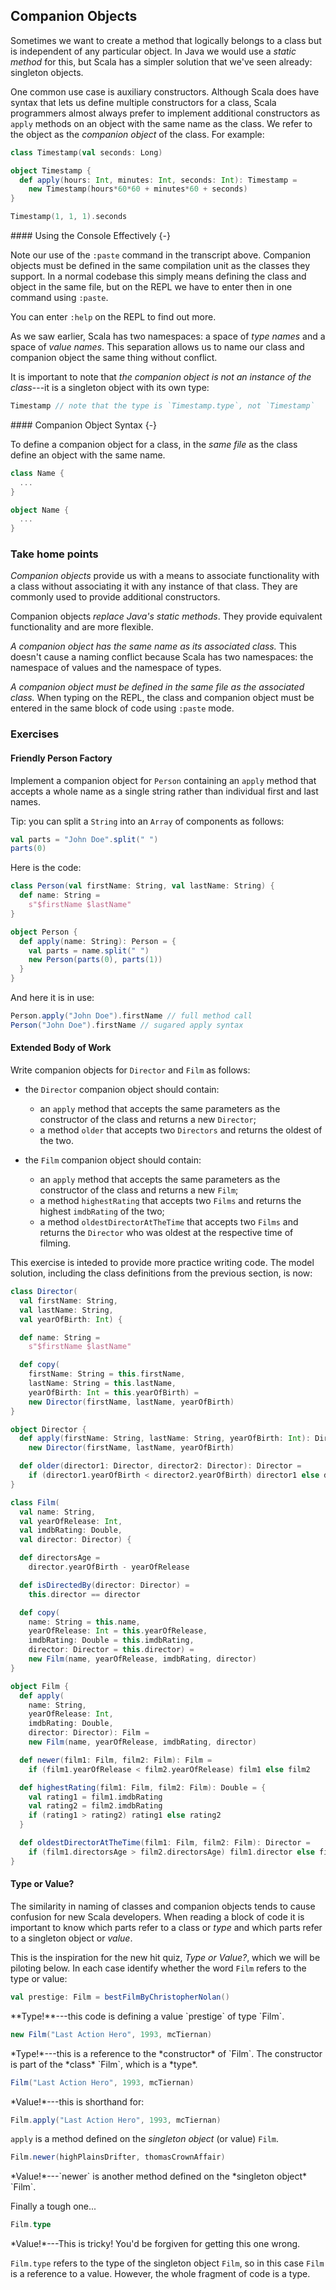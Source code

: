 ## Companion Objects

Sometimes we want to create a method that logically belongs to a class but is independent of any particular object. In Java we would use a _static method_ for this, but Scala has a simpler solution that we've seen already: singleton objects.

One common use case is auxiliary constructors. Although Scala does have syntax that lets us define multiple constructors for a class, Scala programmers almost always prefer to implement additional constructors as `apply` methods on an object with the same name as the class. We refer to the object as the _companion object_ of the class. For example:

```scala mdoc:silent
class Timestamp(val seconds: Long)

object Timestamp {
  def apply(hours: Int, minutes: Int, seconds: Int): Timestamp =
    new Timestamp(hours*60*60 + minutes*60 + seconds)
}
```

```scala mdoc
Timestamp(1, 1, 1).seconds
```

<div class="callout callout-info">
#### Using the Console Effectively {-}

Note our use of the `:paste` command in the transcript above. Companion objects must be defined in the same compilation unit as the classes they support. In a normal codebase this simply means defining the class and object in the same file, but on the REPL we have to enter then in one command using `:paste`.

You can enter `:help` on the REPL to find out more.

</div>

As we saw earlier, Scala has two namespaces: a space of _type names_ and a space of _value names_. This separation allows us to name our class and companion object the same thing without conflict.

It is important to note that _the companion object is not an instance of the class_---it is a singleton object with its own type:

```scala mdoc
Timestamp // note that the type is `Timestamp.type`, not `Timestamp`
```

<div class="callout callout-info">
#### Companion Object Syntax {-}

To define a companion object for a class, in the _same file_ as the class define an object with the same name.

```scala
class Name {
  ...
}

object Name {
  ...
}
```

</div>

### Take home points

_Companion objects_ provide us with a means to associate functionality with a class without associating it with any instance of that class. They are commonly used to provide additional constructors.

Companion objects _replace Java's static methods_. They provide equivalent functionality and are more flexible.

_A companion object has the same name as its associated class._ This doesn't cause a naming conflict because Scala has two namespaces: the namespace of values and the namespace of types.

_A companion object must be defined in the same file as the associated class._ When typing on the REPL, the class and companion object must be entered in the same block of code using `:paste` mode.

### Exercises

#### Friendly Person Factory

Implement a companion object for `Person` containing an `apply` method that accepts a whole name as a single string rather than individual first and last names.

Tip: you can split a `String` into an `Array` of components as follows:

```scala mdoc
val parts = "John Doe".split(" ")
parts(0)
```

<div class="solution">
Here is the code:

```scala mdoc:silent
class Person(val firstName: String, val lastName: String) {
  def name: String =
    s"$firstName $lastName"
}

object Person {
  def apply(name: String): Person = {
    val parts = name.split(" ")
    new Person(parts(0), parts(1))
  }
}
```

And here it is in use:

```scala mdoc
Person.apply("John Doe").firstName // full method call
Person("John Doe").firstName // sugared apply syntax
```

</div>

#### Extended Body of Work

Write companion objects for `Director` and `Film` as follows:

- the `Director` companion object should contain:

  - an `apply` method that accepts the same parameters as the constructor of the class
    and returns a new `Director`;
  - a method `older` that accepts two `Directors` and returns the oldest of the two.

- the `Film` companion object should contain:
  - an `apply` method that accepts the same parameters as the constructor of the class
    and returns a new `Film`;
  - a method `highestRating` that accepts two `Films` and returns the highest
    `imdbRating` of the two;
  - a method `oldestDirectorAtTheTime` that accepts two `Films` and returns the `Director`
    who was oldest at the respective time of filming.

<div class="solution">

This exercise is inteded to provide more practice writing code. The model solution, including the class definitions from the previous section, is now:

```scala mdoc:silent
class Director(
  val firstName: String,
  val lastName: String,
  val yearOfBirth: Int) {

  def name: String =
    s"$firstName $lastName"

  def copy(
    firstName: String = this.firstName,
    lastName: String = this.lastName,
    yearOfBirth: Int = this.yearOfBirth) =
    new Director(firstName, lastName, yearOfBirth)
}

object Director {
  def apply(firstName: String, lastName: String, yearOfBirth: Int): Director =
    new Director(firstName, lastName, yearOfBirth)

  def older(director1: Director, director2: Director): Director =
    if (director1.yearOfBirth < director2.yearOfBirth) director1 else director2
}

class Film(
  val name: String,
  val yearOfRelease: Int,
  val imdbRating: Double,
  val director: Director) {

  def directorsAge =
    director.yearOfBirth - yearOfRelease

  def isDirectedBy(director: Director) =
    this.director == director

  def copy(
    name: String = this.name,
    yearOfRelease: Int = this.yearOfRelease,
    imdbRating: Double = this.imdbRating,
    director: Director = this.director) =
    new Film(name, yearOfRelease, imdbRating, director)
}

object Film {
  def apply(
    name: String,
    yearOfRelease: Int,
    imdbRating: Double,
    director: Director): Film =
    new Film(name, yearOfRelease, imdbRating, director)

  def newer(film1: Film, film2: Film): Film =
    if (film1.yearOfRelease < film2.yearOfRelease) film1 else film2

  def highestRating(film1: Film, film2: Film): Double = {
    val rating1 = film1.imdbRating
    val rating2 = film2.imdbRating
    if (rating1 > rating2) rating1 else rating2
  }

  def oldestDirectorAtTheTime(film1: Film, film2: Film): Director =
    if (film1.directorsAge > film2.directorsAge) film1.director else film2.director
}
```

</div>

#### Type or Value?

The similarity in naming of classes and companion objects tends to cause confusion for new Scala developers. When reading a block of code it is important to know which parts refer to a class or _type_ and which parts refer to a singleton object or _value_.

This is the inspiration for the new hit quiz, _Type or Value?_, which we will be piloting below. In each case identify whether the word `Film` refers to the type or value:

```scala
val prestige: Film = bestFilmByChristopherNolan()
```

<div class="solution">
**Type!**---this code is defining a value `prestige` of type `Film`.
</div>

```scala
new Film("Last Action Hero", 1993, mcTiernan)
```

<div class="solution">
*Type!*---this is a reference to the *constructor* of `Film`. The constructor is part of the *class* `Film`, which is a *type*.
</div>

```scala
Film("Last Action Hero", 1993, mcTiernan)
```

<div class="solution">
*Value!*---this is shorthand for:

```scala
Film.apply("Last Action Hero", 1993, mcTiernan)
```

`apply` is a method defined on the _singleton object_ (or value) `Film`.

</div>

```scala
Film.newer(highPlainsDrifter, thomasCrownAffair)
```

<div class="solution">
*Value!*---`newer` is another method defined on the *singleton object* `Film`.
</div>

Finally a tough one...

```scala
Film.type
```

<div class="solution">
*Value!*---This is tricky! You'd be forgiven for getting this one wrong.

`Film.type` refers to the type of the singleton object `Film`, so in this case `Film` is a reference to a value. However, the whole fragment of code is a type.

</div>
